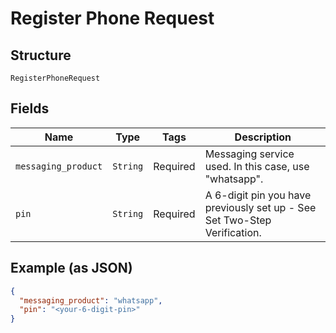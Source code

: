 
# Register Phone Request

## Structure

`RegisterPhoneRequest`

## Fields

| Name | Type | Tags | Description |
|  --- | --- | --- | --- |
| `messaging_product` | `String` | Required | Messaging service used. In this case, use "whatsapp". |
| `pin` | `String` | Required | A 6-digit pin you have previously set up - See Set Two-Step Verification. |

## Example (as JSON)

```json
{
  "messaging_product": "whatsapp",
  "pin": "<your-6-digit-pin>"
}
```

